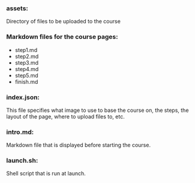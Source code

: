 
### assets: 
Directory of files to be uploaded to the course

### Markdown files for the course pages:
- step1.md
- step2.md
- step3.md
- step4.md
- step5.md
- finish.md

### index.json: 
This file specifies what image to use to base the course on, the steps, the layout of the page, where to upload files to, etc.

### intro.md: 
Markdown file that is displayed before starting the course.

### launch.sh: 
Shell script that is run at launch.
